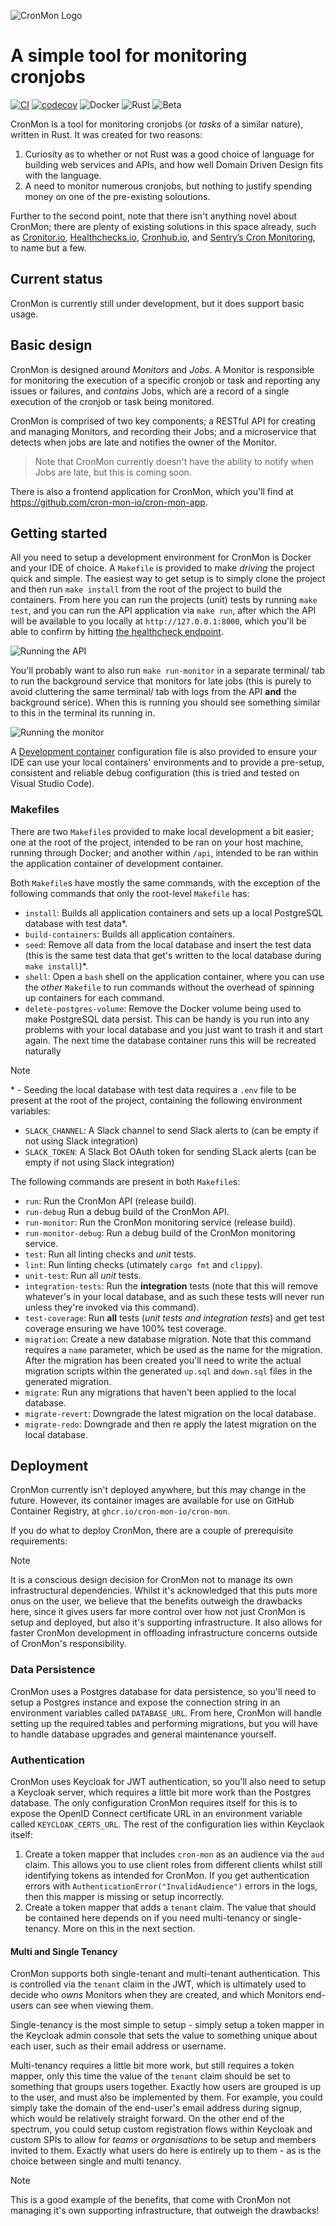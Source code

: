 ![CronMon Logo](.github/assets/logo.svg)

# A simple tool for monitoring cronjobs

[![CI](https://github.com/cron-mon-io/cron-mon/actions/workflows/ci.yml/badge.svg)](https://github.com/cron-mon-io/cron-mon/actions/workflows/ci.yml)
[![codecov](https://codecov.io/github/cron-mon-io/cron-mon/graph/badge.svg?token=8JTTTLG42Y)](https://codecov.io/github/cron-mon-io/cron-mon)
![Docker](https://img.shields.io/badge/Docker-2CA5E0?logo=docker&logoColor=white)
![Rust](https://img.shields.io/badge/Rust-000000?logo=rust&logoColor=white)
![Beta](https://img.shields.io/badge/Status-beta-blue)

CronMon is a tool for monitoring cronjobs (or _tasks_ of a similar nature), written in Rust. It was created for two reasons:

1. Curiosity as to whether or not Rust was a good choice of language for building web services and APIs, and how well Domain Driven Design fits with the language.
2. A need to monitor numerous cronjobs, but nothing to justify spending money on one of the pre-existing soloutions.

Further to the second point, note that there isn't anything novel about CronMon; there are plenty of existing solutions in this space already, such as [Cronitor.io](https://cronitor.io/cron-job-monitoring), [Healthchecks.io](https://healthchecks.io), [Cronhub.io](https://cronhub.io), and [Sentry’s Cron Monitoring](https://sentry.io/for/cron-monitoring/), to name but a few.

## Current status

CronMon is currently still under development, but it does support basic usage.

## Basic design

CronMon is designed around _Monitors_ and _Jobs_. A Monitor is responsible for monitoring the execution of a specific cronjob or task and reporting any issues or failures, and _contains_ Jobs, which are a record of a single execution of the cronjob or task being monitored.

CronMon is comprised of two key components; a RESTful API for creating and managing Monitors, and recording their Jobs; and a microservice that detects when jobs are late and notifies the owner of the Monitor.

> Note that CronMon currently doesn't have the ability to notify when Jobs are late, but this is coming soon.

There is also a frontend application for CronMon, which you'll find at https://github.com/cron-mon-io/cron-mon-app.

## Getting started

All you need to setup a development environment for CronMon is Docker and your IDE of choice. A `Makefile` is provided to make _driving_ the project quick and simple. The easiest way to get setup is to simply clone the project and then run `make install` from the root of the project to build the containers. From here you can run the projects (unit) tests by running `make test`, and you can run the API application via `make run`, after which the API will be available to you locally at `http://127.0.0.1:8000`, which you'll be able to confirm by hitting [the healthcheck endpoint](http://127.0.0.1:8000/api/v1/health).

![Running the API](.github/assets/getting-started.gif)

You'll probably want to also run `make run-monitor` in a separate terminal/ tab to run the background service that monitors for late jobs (this is purely to avoid cluttering the same terminal/ tab with logs from the API **and** the background serice). When this is running you should see something similar to this in the terminal its running in.

![Running the monitor](.github/assets/run-monitor.gif)

A [Development container](https://containers.dev/) configuration file is also provided to ensure your IDE can use your local containers' environments and to provide a pre-setup, consistent and reliable debug configuration (this is tried and tested on Visual Studio Code).

### Makefiles

There are two `Makefile`s provided to make local development a bit easier; one at the root of the project, intended to be ran on your host machine, running through Docker; and another within `/api`, intended to be ran within the application container of development container.

Both `Makefile`s have mostly the same commands, with the exception of the following commands that only the root-level `Makefile` has:

- `install`: Builds all application containers and sets up a local PostgreSQL database with test data*.
- `build-containers`: Builds all application containers.
- `seed`: Remove all data from the local database and insert the test data (this is the same test data that get's written to the local database during `make install`)*.
- `shell`: Open a `bash` shell on the application container, where you can use the _other_ `Makefile` to run commands without the overhead of spinning up containers for each command.
- `delete-postgres-volume`: Remove the Docker volume being used to make PostgreSQL data persist. This can be handy is you run into any problems with your local database and you just want to trash it and start again. The next time the database container runs this will be recreated naturally

> [!NOTE]
> \* - Seeding the local database with test data requires a `.env` file to be present at the root of the project, containing the following environment variables:
> - `SLACK_CHANNEL`: A Slack channel to send Slack alerts to (can be empty if not using Slack integration)
> - `SLACK_TOKEN`: A Slack Bot OAuth token for sending SLack alerts (can be empty if not using Slack integration)

The following commands are present in both `Makefile`s:

- `run`: Run the CronMon API (release build).
- `run-debug` Run a debug build of the CronMon API.
- `run-monitor`: Run the CronMon monitoring service (release build).
- `run-monitor-debug`: Run a debug build of the CronMon monitoring service.
- `test`: Run all linting checks and _unit_ tests.
- `lint`: Run linting checks (utimately `cargo fmt` and `clippy`).
- `unit-test`: Run all _unit_ tests.
- `integration-tests`: Run the **integration** tests (note that this will remove whatever's in your local database, and as such these tests will never run unless they're invoked via this command).
- `test-coverage`: Run **all** tests (_unit tests and integration tests_) and get test coverage ensuring we have 100% test coverage.
- `migration`: Create a new database migration. Note that this command requires a `name` parameter, which be used as the name for the migration. After the migration has been created you'll need to write the actual migration scripts within the generated `up.sql` and `down.sql` files in the generated migration.
- `migrate`: Run any migrations that haven't been applied to the local database.
- `migrate-revert`: Downgrade the latest migration on the local database.
- `migrate-redo`: Downgrade and then re apply the latest migration on the local database.

## Deployment

CronMon currently isn't deployed anywhere, but this may change in the future. However, its container images are available for use on GitHub Container Registry, at `ghcr.io/cron-mon-io/cron-mon`.

If you do what to deploy CronMon, there are a couple of prerequisite requirements:

> [!NOTE]
> It is a conscious design decision for CronMon not to manage its own infrastructural dependencies.
> Whilst it's acknowledged that this puts more onus on the user, we believe that the benefits outweigh the drawbacks here, since it gives users far more control over how not just CronMon is setup and deployed, but also it's supporting infrastructure. It also allows for faster CronMon development in offloading infrastructure concerns outside of CronMon's responsibility.

### Data Persistence

CronMon uses a Postgres database for data persistence, so you'll need to setup a Postgres instance and expose the connection string in an environment variables called `DATABASE_URL`. From here, CronMon will handle setting up the required tables and performing migrations, but you will have to handle database upgrades and general maintenance yourself.

### Authentication

CronMon uses Keycloak for JWT authentication, so you'll also need to setup a Keycloak server, which requires a little bit more work than the Postgres database. The only configuration CronMon requires itself for this is to expose the OpenID Connect certificate URL in an environment variable called `KEYCLOAK_CERTS_URL`. The rest of the configuration lies within Keyclaok itself:

1. Create a token mapper that includes `cron-mon` as an audience via the `aud` claim. This allows you to use client roles from different clients whilst still identifying tokens as intended for CronMon. If you get authentication errors with `AuthenticationError("InvalidAudience")` errors in the logs, then this mapper is missing or setup incorrectly.
2. Create a token mapper that adds a `tenant` claim. The value that should be contained here depends on if you need multi-tenancy or single-tenancy. More on this in the next section.

#### Multi and Single Tenancy

CronMon supports both single-tenant and multi-tenant authentication. This is controlled via the `tenant` claim in the JWT, which is ultimately used to decide who _owns_ Monitors when they are created, and which Monitors end-users can see when viewing them.

Single-tenancy is the most simple to setup - simply setup a token mapper in the Keycloak admin console that sets the value to something unique about each user, such as their email address or username.

Multi-tenancy requires a little bit more work, but still requires a token mapper, only this time the value of the `tenant` claim should be set to something that groups users together. Exactly how users are grouped is up to the user, and must also be implemented by them. For example, you could simply take the domain of the end-user's email address during signup, which would be relatively straight forward. On the other end of the spectrum, you could setup custom registration flows within Keycloak and custom SPIs to allow for _teams_ or _organisations_ to be setup and members invited to them. Exactly what users do here is entirely up to them - as is the choice between single and multi tenancy.

> [!NOTE]
> This is a good example of the benefits, that come with CronMon not managing it's own supporting infrastructure, that outweigh the drawbacks!
